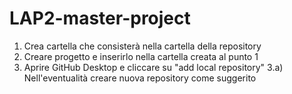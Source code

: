 # LAP2-master-project
1) Crea cartella che consisterà nella cartella della repository
2) Creare progetto e inserirlo nella cartella creata al punto 1
3) Aprire GitHub Desktop e cliccare su "add local repository"
3.a) Nell'eventualità creare nuova repository come suggerito
